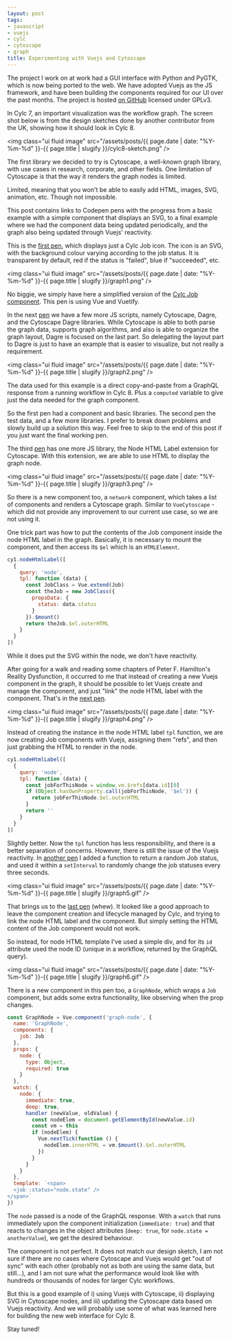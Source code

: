 ```yaml
---
layout: post
tags:
- javascript
- vuejs
- cylc
- cytoscape
- graph
title: Experimenting with Vuejs and Cytoscape
---
```


The project I work on at work had a GUI interface with Python and PyGTK, which is now being
ported to the web. We have adopted Vuejs as the JS framework, and have been building the
components required for our UI over the past months. The project is hosted
[on GitHub](https://github.com/cylc/cylc-ui) licensed under GPLv3.

In Cylc 7, an important visualization was the workflow graph. The screen shot below is from
the design sketches done by another contributor from the UK, showing how it should look in
Cylc 8.

<img class="ui fluid image" src="/assets/posts/{{ page.date | date: "%Y-%m-%d" }}-{{ page.title | slugify }}/cylc8-sketch.png" />

The first library we decided to try is Cytoscape, a well-known graph library, with use cases
in research, corporate, and other fields. One limitation of Cytoscape is that the way it renders
the graph nodes is limited.

Limited, meaning that you won't be able to easily add HTML, images, SVG, animation, etc. Though
not impossible.

<!--more-->

This post contains links to Codepen pens with the progress from a basic example with
a simple component that displays an SVG, to a final example where we had the component
data being updated periodically, and the graph also being updated through Vuejs'
reactivity.

This is the [first pen](https://codepen.io/kinow/pen/OJJELJe), which displays just a
Cylc Job icon. The icon is an SVG, with the background colour varying according to the
job status. It is transparent by default, red if the status is "failed", blue if
"succeeded", etc.

<img class="ui fluid image" src="/assets/posts/{{ page.date | date: "%Y-%m-%d" }}-{{ page.title | slugify }}/graph1.png" />

No biggie, we simply have here a simplified version of the
[Cylc Job component](https://github.com/cylc/cylc-ui/blob/c9920f21ffdc96e82038cc480f11adba28310ff5/src/components/cylc/Job.vue).
This pen is using Vue and Vuetify.

In the next [pen](https://codepen.io/kinow/pen/YzzvKwR?editors=1010) we have a few more JS scripts, namely Cytoscape,
Dagre, and the Cytoscape Dagre libraries. While Cytoscape is able to both parse the graph data, supports graph
algorithms, and also is able to organize the graph layout, Dagre is focused on the last part. So delegating the
layout part to Dagre is just to have an example that is easier to visualize, but not really a requirement.

<img class="ui fluid image" src="/assets/posts/{{ page.date | date: "%Y-%m-%d" }}-{{ page.title | slugify }}/graph2.png" />

The data used for this example is a direct copy-and-paste from a GraphQL response from
a running workflow in Cylc 8. Plus a `computed` variable to give just the data needed for the
graph component.

So the first pen had a component and basic libraries. The second pen the test data, and a few more libraries.
I prefer to break down problems and slowly build up a solution this way. Feel free to skip to the end of this
post if you just want the final working pen.

The third [pen](https://codepen.io/kinow/pen/oNNJreG?editors=1010) has one more JS library,
the Node HTML Label extension for Cytoscape. With this extension, we are able to use HTML
to display the graph node.

<img class="ui fluid image" src="/assets/posts/{{ page.date | date: "%Y-%m-%d" }}-{{ page.title | slugify }}/graph3.png" />

So there is a new component too, a `network` component, which takes a list of components and renders
a Cytoscape graph. Similar to `VueCytoscape` - which did not provide any improvement to our current
use case, so we are not using it.

One trick part was how to put the contents of the Job component inside the node HTML label
in the graph. Basically, it is necessary to mount the component, and then access its `$el`
which is an `HTMLElement`.

```js
cy1.nodeHtmlLabel([
  {
    query: 'node',
    tpl: function (data) {
      const JobClass = Vue.extend(Job)
      const theJob = new JobClass({
        propsData: {
          status: data.status
        }
      }).$mount()
      return theJob.$el.outerHTML
    }
  }
])
```

While it does put the SVG within the node, we don't have reactivity.

After going for a walk and reading some chapters of Peter F. Hamilton's Reality Dysfunction,
it occurred to me that instead of creating a new Vuejs component in the graph, it should be possible
to let Vuejs create and manage the component, and just "link" the node HTML label with the component.
That's in the [next pen](https://codepen.io/kinow/pen/eYYbwXB?editors=1010).

<img class="ui fluid image" src="/assets/posts/{{ page.date | date: "%Y-%m-%d" }}-{{ page.title | slugify }}/graph4.png" />

Instead of creating the instance in the node HTML label `tpl` function, we are now creating Job
components with Vuejs, assigning them "refs", and then just grabbing the HTML to render in the
node.

```js
cy1.nodeHtmlLabel([
  {
    query: 'node',
    tpl: function (data) {
      const jobForThisNode = window.vm.$refs[data.id][0]
      if (Object.hasOwnProperty.call(jobForThisNode, '$el')) {
        return jobForThisNode.$el.outerHTML
      }
      return ''
    }
  }
])
```

Slightly better. Now the `tpl` function has less responsibility, and there is a better separation
of concerns. However, there is still the issue of the Vuejs reactivity. In [another pen](https://codepen.io/kinow/pen/abbPeqj)
I added a function to return a random Job status, and used it within a `setInterval` to
randomly change the job statuses every three seconds.

<img class="ui fluid image" src="/assets/posts/{{ page.date | date: "%Y-%m-%d" }}-{{ page.title | slugify }}/graph5.gif" />

That brings us to the [last pen](https://codepen.io/kinow/pen/XWWOrvW) (whew). It looked like a good
approach to leave the component creation and lifecycle managed by Cylc, and trying to link the node
HTML label and the component. But simply setting the HTML content of the Job component would not work.

So instead, for node HTML template I've used a simple div, and for its `id` attribute used the
node ID (unique in a workflow, returned by the GraphQL query).

<img class="ui fluid image" src="/assets/posts/{{ page.date | date: "%Y-%m-%d" }}-{{ page.title | slugify }}/graph6.gif" />

There is a new component in this pen too, a `GraphNode`, which wraps a `Job` component, but adds
some extra functionality, like observing when the prop changes.

```js
const GraphNode = Vue.component('graph-node', {
  name: 'GraphNode',
  components: {
    job: Job
  },
  props: {
    node: {
      type: Object,
      required: true
    }
  },
  watch: {
    node: {
      immediate: true,
      deep: true,
      handler (newValue, oldValue) {
        const nodeElem = document.getElementById(newValue.id)
        const vm = this
        if (nodeElem) {
          Vue.nextTick(function () {
            nodeElem.innerHTML = vm.$mount().$el.outerHTML
          })
        }
      }
    }
  },
  template: `<span>
  <job :status="node.state" />
</span>`
})
```

The `node` passed is a node of the GraphQL response. With a `watch` that runs immediately upon
the component initialization (`immediate: true`) and that reacts to changes in the object
attributes (`deep: true`, for `node.state = anotherValue`), we get the desired behaviour.

The component is not perfect. It does not match our design sketch, I am not sure if there are
no cases where Cytoscape and Vuejs would get "out of sync" with each other (probably not as
both are using the same data, but still...), and I am not sure what the performance would look
like with hundreds or thousands of nodes for larger Cylc workflows.

But this is a good example of i) using Vuejs with Cytoscape, ii) displaying SVG in Cytoscape nodes,
and iii) updating the Cytoscape data based on Vuejs reactivity. And we will probably use some of what
was learned here for building the new web interface for Cylc 8.

Stay tuned!
